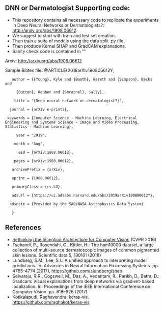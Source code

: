 ## DNN or Dermatologist Supporting code:
 * This repository contains all necessary code to replicate the experiments in Deep Neural Networks or Dermatologists?: http://arxiv.org/abs/1908.06612.
 * We suggest to start with train and test set creation. 
 * Then train a suite of models using the data split .py file. 
 * Then produce Kernel SHAP and GradCAM explanations. 
 * Sanity check code is contained in ""


Arxiv: http://arxiv.org/abs/1908.06612

Sample Bibtex file: 
       @ARTICLE{2019arXiv190806612Y,

       author = {{Young}, Kyle and {Booth}, Gareth and {Simpson}, Becks and
       
         {Dutton}, Reuben and {Shrapnel}, Sally},
         
        title = "{Deep neural network or dermatologist?}",
        
      journal = {arXiv e-prints},
      
     keywords = {Computer Science - Machine Learning, Electrical Engineering and Systems Science - Image and Video Processing, Statistics - Machine Learning},
     
         year = "2019",
         
        month = "Aug",
        
          eid = {arXiv:1908.06612},
          
        pages = {arXiv:1908.06612},
        
       archivePrefix = {arXiv},

       eprint = {1908.06612},
       
       primaryClass = {cs.LG},
 
       adsurl = {https://ui.adsabs.harvard.edu/abs/2019arXiv190806612Y},
       
      adsnote = {Provided by the SAO/NASA Astrophysics Data System}
      
       }      


## References
* [Rethinking the Inception Architecture for Computer Vision](http://arxiv.org/abs/1512.00567) (CVPR 2016)
* Tschandl, P., Rosendahl, C., Kittler, H.: The ham10000 dataset, a large collection of multi-source dermatoscopic images of common pigmented skin lesions. Scientific data 5, 180161 (2018)
* Lundberg, S.M., Lee, S.I.: A unified approach to interpreting model predictions. In: Advances in Neural Information Processing Systems. pp. 4765–4774 (2017), https://github.com/slundberg/shap
* Selvaraju, R.R., Cogswell, M., Das, A., Vedantam, R., Parikh, D., Batra, D.: Gradcam: Visual explanations from deep networks via gradient-based localization. In: Proceedings of the IEEE International Conference on Computer Vision. pp. 618–626 (2017)
* Kotikalapudi, Raghavendra: keras-vis, https://github.com/raghakot/keras-vis
